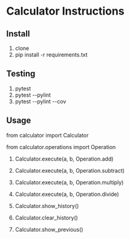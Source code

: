 # Calculator Instructions

## Install

1. clone
2. pip install -r requirements.txt

## Testing

1. pytest
2. pytest --pylint
3. pytest --pylint --cov

## Usage

from calculator import Calculator 

from calculator.operations import Operation

1. Calculator.execute(a, b, Operation.add)
2. Calculator.execute(a, b, Operation.subtract)
3. Calculator.execute(a, b, Operation.multiply)
4. Calculator.execute(a, b, Operation.divide)

5. Calculator.show_history()
6. Calculator.clear_history()
7. Calculator.show_previous()
